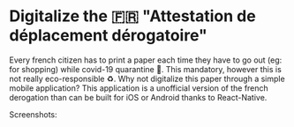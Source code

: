 # Digitalize the 🇫🇷 "Attestation de déplacement dérogatoire"

Every french citizen has to print a paper each time they have to go out (eg: for shopping) while covid-19 quarantine 🦠. This mandatory, however this is not really eco-responsible ♻️. Why not digitalize this paper through a simple mobile application? This application is a unofficial version of the french derogation than can be built for iOS or Android thanks to React-Native.

Screenshots: 
